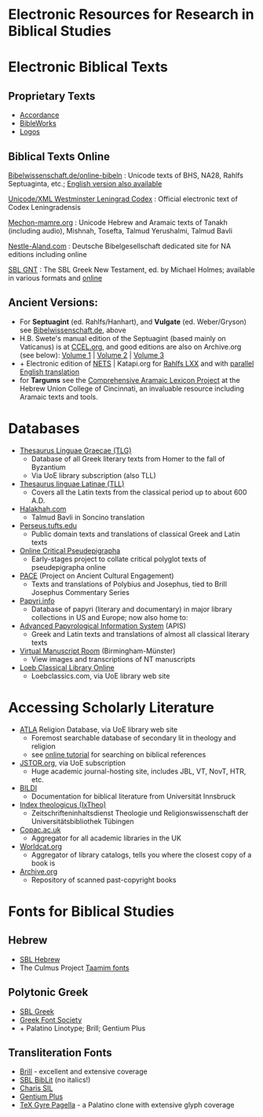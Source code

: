 # Electronic Resources for Research in Biblical Studies

# Electronic Biblical Texts

## Proprietary Texts

- [Accordance][ac]
- [BibleWorks][bw]
- [Logos][lg]

[ac]: http://www.accordancebible.com/
[bw]: http://bibleworks.com/
[lg]: https://www.logos.com/

## Biblical Texts Online


[Bibelwissenschaft.de/online-bibeln][ob]
:  Unicode texts of BHS, NA28, Rahlfs Septuaginta, etc.; [English version also available][obe]

[Unicode/XML Westminster Leningrad Codex][tn]
:  Official electronic text of Codex Leningradensis

[Mechon-mamre.org][mm]
:  Unicode Hebrew and Aramaic texts of Tanakh (including audio), Mishnah, Tosefta, Talmud Yerushalmi, Talmud Bavli

[Nestle-Aland.com][na]
:  Deutsche Bibelgesellschaft dedicated site for NA editions including online

[SBL GNT][sg]
:  The SBL Greek New Testament, ed. by Michael Holmes; available in various formats and [online][sgo]

[sgo]: http://biblia.com/books/sblgnt/Mt1
[sg]: http://sblgnt.com/download/
[na]: http://www.nestle-aland.com/en/home/
[ob]: http://www.bibelwissenschaft.de/online-bibeln/ueber-die-online-bibeln/
[obe]: http://www.academic-bible.com/en/home/
[tn]: http://tanach.us/Tanach.xml
[mm]: http://www.mechon-mamre.org/

## Ancient Versions:

- For **Septuagint** (ed. Rahlfs/Hanhart), and **Vulgate** (ed. Weber/Gryson) see [Bibelwissenschaft.de][ob], above
- H.B. Swete's manual edition of the Septuagint (based mainly on Vaticanus) is at [CCEL.org][hbs1], and good editions are also on Archive.org (see below): [Volume 1][sw1] | [Volume 2][sw2] | [Volume 3][sw3]
- \+ Electronic edition of [NETS] | Katapi.org for [Rahlfs LXX][k1] and with [parallel English translation][k2]
- for **Targums** see the [Comprehensive Aramaic Lexicon Project][cal] at the Hebrew Union College of Cincinnati, an invaluable resource including Aramaic texts and tools.

[cal]: http://cal1.cn.huc.edu/
[k1]: http://www.katapi.org.uk/katapiNSBunix/Versions/versionsTextByBC.php?B=1&C=1&version=Lxx
[k2]: http://www.katapi.org.uk/katapiNSBunix/Versions/versionsTextByBC.php?B=1&C=1&version=Lxx
[NETS]: http://ccat.sas.upenn.edu/nets/edition/
[sw1]: http://www.archive.org/details/theoldtestamenti00unknuoft
[sw2]: http://www.archive.org/details/oldtestamentingr02swetuoft
[sw3]: http://www.archive.org/details/theoldtestamenti03swetuoft
[hbs1]: http://www.ccel.org/ccel/swete?show=worksBy

# Databases

- [Thesaurus Linguae Graecae (TLG)][tlg]
  - Database of all Greek literary texts from Homer to the fall of Byzantium
  - Via UoE library subscription (also TLL)
- [Thesaurus linguae Latinae (TLL)][tll]
  - Covers all the Latin texts from the classical period up to about 600 A.D.
- [Halakhah.com][hal]
  - Talmud Bavli in Soncino translation
- [Perseus.tufts.edu][per]
  - Public domain texts and translations of classical Greek and Latin texts
- [Online Critical Pseudepigrapha][ocp]
  - Early-stages project to collate critical polyglot texts of pseudepigrapha online
- [PACE] (Project on Ancient Cultural Engagement)
  - Texts and translations of Polybius and Josephus, tied to Brill Josephus Commentary Series
- [Papyri.info][pap]
  - Database of papyri (literary and documentary) in major library collections in US and Europe; now also home to:
- [Advanced Papyrological Information System][apis] (APIS)
    - Greek and Latin texts and translations of almost all classical literary texts
- [Virtual Manuscript Room][vmr] (Birmingham-Münster)
  - View images and transcriptions of NT manuscripts
- [Loeb Classical Library Online][loeb]
  - Loebclassics.com, via UoE library web site

[apis]: http://papyri.info/docs/apis
[hal]: http://halakhah.com/
[loeb]: http://ezproxy.is.ed.ac.uk/login?url=http://www.loebclassics.com
[vmr]: http://vmr.bham.ac.uk/
[tll]: http://ezproxy.is.ed.ac.uk/login?url=http://www.degruyter.com/db/tll
[tlg]: http://www.ezproxy.is.ed.ac.uk/login?url=https://stephanus.tlg.uci.edu
[per]: www.perseus.tufts.edu/hopper/collection?collection=Perseus:collection:Greco-Roman
[ocp]: http://ocp.stfx.ca/
[PACE]: http://pace-ancient.mcmaster.ca/york/york/index.htm
[pap]: http://papyri.info/


# Accessing Scholarly Literature

- [ATLA] Religion Database, via UoE library web site
  - Foremost searchable database of secondary lit in theology and religion
  - see [online tutorial][attut] for searching on biblical references
- [JSTOR.org][jstor], via UoE subscription
  - Huge academic journal-hosting site, includes JBL, VT, NovT, HTR, etc.
- [BILDI]
  - Documentation for biblical literature from Universität Innsbruck
- [Index theologicus (IxTheo)][ixth]
  - Zeitschrifteninhaltsdienst Theologie und Religionswissenschaft der Universitätsbibliothek Tübingen
- [Copac.ac.uk][copac]
  - Aggregator for all academic libraries in the UK
- [Worldcat.org][wcat]
  - Aggregator of library catalogs, tells you where the closest copy of a book is
- [Archive.org][archo]
  - Repository of scanned past-copyright books

[ixth]: http://www.ixtheo.de/cgi-bin/ixtheo/maskeeng.pl?db=ixtheo
[BILDI]: http://www.uibk.ac.at/bildi/bildi/search/index.html.en
[ATLA]: http://ezproxy.lib.ed.ac.uk/login?url=http://search.epnet.com/login.asp?profile=web&defaultdb=rfh
[attut]: http://www.hebrew.div.ed.ac.uk/otthst/extras/2015/10/28/using-atla.html
[jstor]: http://ezproxy.lib.ed.ac.uk/login?url=http://www.jstor.org/jstor
[copac]: http://copac.jisc.ac.uk/search
[wcat]: http://www.worldcat.org/
[archo]: https://archive.org/details/texts

# Fonts for Biblical Studies

## Hebrew

- [SBL Hebrew][sbl]
- The Culmus Project [Taamim fonts][cul]

[cul]: http://culmus.sourceforge.net/taamim/index.html

## Polytonic Greek

- [SBL Greek][sbl]
- [Greek Font Society][gfs]
- \+ Palatino Linotype; Brill; Gentium Plus

## Transliteration Fonts

- [Brill] - excellent and extensive coverage
- [SBL BibLit][sbl] (no italics!)
- [Charis SIL][csil]
- [Gentium Plus][genp]
- [TeX Gyre Pagella][texgp] - a Palatino clone with extensive glyph coverage

[csil]: http://software.sil.org/charis/
[texgp]: http://www.fontsquirrel.com/fonts/TeX-Gyre-Pagella
[genp]: http://software.sil.org/gentium/
[Brill]: http://www.brill.com/about/brill-fonts
[gfs]: http://www.greekfontsociety.gr/pages/en_typefaces20th.html
[sbl]: http://www.sbl-site.org/educational/biblicalfonts.aspx




